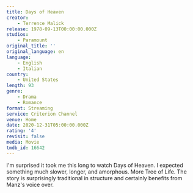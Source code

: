 ```yaml
---
title: Days of Heaven
creator:
    - Terrence Malick
release: 1978-09-13T00:00:00.000Z
studios:
    - Paramount
original_title: ''
original_language: en
language:
    - English
    - Italian
country:
    - United States
length: 93
genre:
    - Drama
    - Romance
format: Streaming
service: Criterion Channel
venue: Home
date: 2020-12-31T05:00:00.000Z
rating: '4'
revisit: false
media: Movie
tmdb_id: 16642
---
```


I'm surprised it took me this long to watch Days of Heaven. I expected something much slower, longer, and amorphous. More Tree of Life. The story is surprisingly traditional in structure and certainly benefits from Manz's voice over.
